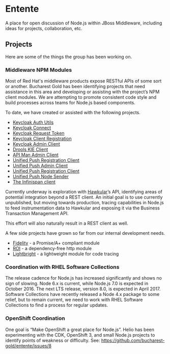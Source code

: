 # Entente
A place for open discussion of Node.js within JBoss Middleware, including
ideas for projects, collaboration, etc.

## Projects

Here are some of the things the group has been working on.

### Middleware NPM Modules

Most of Red Hat's middleware products expose RESTful APIs of some
sort or another. Bucharest Gold has been identifying projects
that need assistance in this area and developing or assisting with
the project’s NPM client modules. We are attempting to promote
consistent code style and build processes across teams for Node.js
based components.

To date, we have created or assisted with the following projects.

* [Keycloak Auth Utils](https://www.npmjs.com/package/keycloak-auth-utils)
* [Keycloak Connect](https://www.npmjs.com/package/keycloak-connect)
* [Keycloak Request Token](https://www.npmjs.com/package/keycloak-request-token)
* [Keycloak Client Registration](https://www.npmjs.com/package/keycloak-client-registration)
* [Keycloak Admin Client](https://www.npmjs.com/package/keycloak-admin-client)
* [Drools KIE Client](https://www.npmjs.com/package/drools-kie-client)
* [API Man Admin Client](https://www.npmjs.com/package/apiman-admin-client)
* [Unified Push Registration Client](https://www.npmjs.com/package/unifiedpush-registration-client)
* [Unified Push Admin Client](https://www.npmjs.com/package/unifiedpush-admin-client)
* [Unified Push Registration Client](https://www.npmjs.com/package/unifiedpush-registration-client)
* [Unified Push Node Sender](https://www.npmjs.com/package/unifiedpush-node-sender)
* [The Infinispan client](https://www.npmjs.com/package/infinispan)

Currently underway is exploration with [Hawkular](http://www.hawkular.org/)’s API,
identifying areas of potential integration beyond a REST client. An initial goal
is to use currently unpublished, but moving towards production, tracing capabilities
in Node.js to feed instrumentation data to Hawkular and exposing it via the
Business Transaction Management API.

This effort will also naturally result in a REST client as well.

A few side projects have grown so far from our internal development needs.

* [Fidelity](https://www.npmjs.com/package/fidelity) - a Promise/A+ compliant module
* [ROI](https://www.npmjs.com/package/roi) - a dependency-free http module
* [Lightbright](https://www.nprmjs.com/package/lightbright) - a lightweight module for code tracing

### Coordination with RHEL Software Collections

The release cadence for Node.js has increased significantly and shows no sign of slowing.
Node 6.x is current, while Node.js 7.0 is expected in October 2016. The next LTS release,
version 8.0, is expected in April 2017. Software Collections have recently released a
Node 4.x package to some relief, but to remain current, we need to work with RHEL
Software Collections to find a process for regular updates.

### OpenShift Coordination

One goal is “Make OpenShift a great place for Node.js”. Helio has been experimenting
with the CDK, OpenShift 3, and small Node.js projects to identify points of weakness
or difficulty. See: https://github.com/bucharest-gold/entente/issues/8
